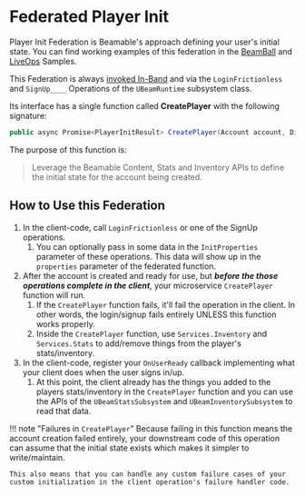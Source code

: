 # Federated Player Init
Player Init Federation is Beamable's approach defining your user's initial state. You can find working examples of this federation in the [BeamBall](../../samples/beamball-demo.md) and [LiveOps](../../samples/live-ops-demo.md) Samples.

This Federation is always [invoked In-Band](federation.md#federation-calls) and via the `LoginFrictionless` and `SignUp____` Operations of the `UBeamRuntime` subsystem class.

Its interface has a single function called **CreatePlayer** with the following signature:

```csharp
public async Promise<PlayerInitResult> CreatePlayer(Account account, Dictionary<string, string> properties);
```

The purpose of this function is:

> Leverage the Beamable Content, Stats and Inventory APIs to define the initial state for the account being created. 


## How to Use this Federation

1. In the client-code, call `LoginFrictionless` or one of the SignUp operations. 
   1. You can optionally pass in some data in the `InitProperties` parameter of these operations. This data will show up in the `properties` parameter of the federated function.
2. After the account is created and ready for use, but **_before the those operations complete in the client_**, your microservice `CreatePlayer` function will run.
   1. If the `CreatePlayer` function fails, it'll fail the operation in the client. In other words, the login/signup fails entirely UNLESS this function works properly.
   2. Inside the `CreatePlayer` function, use `Services.Inventory` and `Services.Stats` to add/remove things from the player's stats/inventory. 
3. In the client-code, register your `OnUserReady` callback implementing what your client does when the user signs in/up.
   1. At this point, the client already has the things you added to the players stats/inventory in the `CreatePlayer` function and you can use the APIs of the `UBeamStatsSubsystem` and `UBeamInventorySubsystem` to read that data. 

!!! note "Failures in `CreatePlayer`"
    Because failing in this function means the account creation failed entirely, your downstream code of this operation can assume that the initial state exists which makes it simpler to write/maintain. 

    This also means that you can handle any custom failure cases of your custom initialization in the client operation's failure handler code. 



